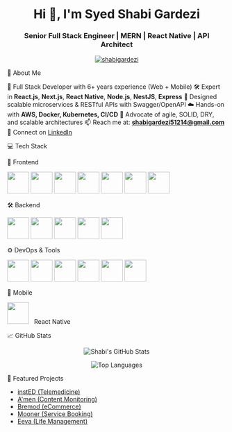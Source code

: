 <h1 align="center">Hi 👋, I'm Syed Shabi Gardezi</h1>
<h3 align="center">Senior Full Stack Engineer | MERN | React Native | API Architect</h3>

<p align="center">
  <a href="https://github.com/ShabiGardezi">
    <img src="https://komarev.com/ghpvc/?username=shabigardezi&label=Profile%20views&color=0e75b6&style=flat" alt="shabigardezi" />
  </a>
</p>


 💼 About Me

🧠 Full Stack Developer with 6+ years experience (Web + Mobile)
🛠 Expert in **React.js**, **Next.js**, **React Native**, **Node.js**, **NestJS**, **Express**
🧬 Designed scalable microservices & RESTful APIs with Swagger/OpenAPI
☁️ Hands-on with **AWS, Docker, Kubernetes, CI/CD**
💬 Advocate of agile, SOLID, DRY, and scalable architectures
📫 Reach me at: **shabigardezi51214@gmail.com**
🔗 Connect on [LinkedIn](https://www.linkedin.com/in/shabi-ur-raza-gardezi-a15179176/)


💻 Tech Stack

🚀 Frontend
<p align="left">
  <img src="https://cdn.jsdelivr.net/gh/devicons/devicon/icons/react/react-original.svg" width="50" />
  <img src="https://cdn.jsdelivr.net/gh/devicons/devicon/icons/nextjs/nextjs-line.svg" width="50" />
  <img src="https://cdn.jsdelivr.net/gh/devicons/devicon/icons/javascript/javascript-original.svg" width="50" />
  <img src="https://cdn.jsdelivr.net/gh/devicons/devicon/icons/typescript/typescript-original.svg" width="50" />
  <img src="https://cdn.jsdelivr.net/gh/devicons/devicon/icons/html5/html5-original.svg" width="50" />
  <img src="https://cdn.jsdelivr.net/gh/devicons/devicon/icons/css3/css3-original.svg" width="50" />
  <img src="https://cdn.jsdelivr.net/gh/devicons/devicon/icons/bootstrap/bootstrap-original.svg" width="50" />
</p>

🛠 Backend
<p align="left">
  <img src="https://cdn.jsdelivr.net/gh/devicons/devicon/icons/nodejs/nodejs-original.svg" width="50" />
  <img src="https://cdn.jsdelivr.net/gh/devicons/devicon/icons/express/express-original.svg" width="50" />
  <img src="https://cdn.jsdelivr.net/gh/devicons/devicon/icons/graphql/graphql-plain.svg" width="50" />
  <img src="https://cdn.jsdelivr.net/gh/devicons/devicon/icons/mongodb/mongodb-original.svg" width="50" />
  <img src="https://cdn.jsdelivr.net/gh/devicons/devicon/icons/postgresql/postgresql-original.svg" width="50" />
</p>

⚙️ DevOps & Tools
<p align="left">
  <img src="https://cdn.jsdelivr.net/gh/devicons/devicon/icons/docker/docker-original.svg" width="50" />
  <img src="https://cdn.jsdelivr.net/gh/devicons/devicon/icons/aws/aws-original.svg" width="50" />
  <img src="https://cdn.jsdelivr.net/gh/devicons/devicon/icons/git/git-original.svg" width="50" />
  <img src="https://cdn.jsdelivr.net/gh/devicons/devicon/icons/github/github-original.svg" width="50" />
  <img src="https://cdn.jsdelivr.net/gh/devicons/devicon/icons/jenkins/jenkins-original.svg" width="50" />
  <img src="https://cdn.jsdelivr.net/gh/devicons/devicon/icons/figma/figma-original.svg" width="50" />
</p>

📱 Mobile
<p align="left">
  <img src="https://cdn.jsdelivr.net/gh/devicons/devicon/icons/react/react-original.svg" width="50" /> &nbsp; React Native
</p>


📈 GitHub Stats

<p align="center">
  <img src="https://github-readme-stats.vercel.app/api?username=shabigardezi&show_icons=true&theme=radical" alt="Shabi's GitHub Stats" />
</p>

<p align="center">
  <img src="https://github-readme-stats.vercel.app/api/top-langs/?username=shabigardezi&layout=compact&theme=radical" alt="Top Languages" />
</p>


🔗 Featured Projects

- [instED (Telemedicine)](https://www.insted.us/)
- [A'men (Content Monitoring)](https://play.google.com/store/apps/details?id=com.uaemediacouncil.amen)
- [Bremod (eCommerce)](https://play.google.com/store/apps/details?id=com.bremod)
- [Mooner (Service Booking)](https://play.google.com/store/apps/details?id=com.app.mooner)
- [Eeva (Life Management)](https://play.google.com/store/apps/details?id=com.eeva.ai)
